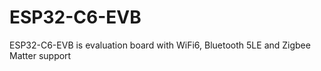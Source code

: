 # ESP32-C6-EVB
ESP32-C6-EVB is evaluation board with WiFi6, Bluetooth 5LE and Zigbee Matter support
